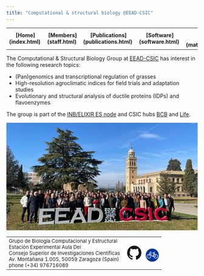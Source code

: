 ```yaml
---
title: "Computational & structural biology @EEAD-CSIC"
---
```


<table align="center" width=100%>
  <tr>
    <td align="center"><b>[Home](index.html)</b>&nbsp;</td>
    <td align="center"><b>[Members](staff.html)</b>&nbsp;</td>
    <td align="center"><b>[Publications](publications.html)</b>&nbsp;</td>
    <td align="center"><b>[Software](software.html)</b>&nbsp;</td>
    <td align="center"><b>[Material educativo](matdidactico.html)</b>&nbsp;</td>
    <td align="center"><a href="https://bioinfoperl.blogspot.com"><b>Blog</b></a>&nbsp;</td>
    <td align="center"><a href="https://www.eead.csic.es"><img src="pics/logowhite.png"></a></td>
  </tr>
</table>


The Computational & Structural Biology Group at [EEAD-CSIC](http://www.eead.csic.es) has interest in the following research topics:

- (Pan)genomics and transcriptional regulation of grasses
- High-resolution agroclimatic indices for field trials and adaptation studies
- Evolutionary and structural analysis of ductile proteins (IDPs) and flavoenzymes

The group is part of the [INB/ELIXIR ES node](https://inb-elixir.es/about-inb/inb-nodes) and CSIC hubs [BCB](https://conexion-bcb.csic.es) and [Life](https://lifehub.csic.es). 

![](pics/EEAD2024.jpg)

<!-- pie -->
<font size="2">
<table align="center" width=100%>
  <tr>
  <td>
    Grupo de Biología Computacional y Estructural<br>
    Estación Experimental Aula Dei<br>
    Consejo Superior de Investigaciones Científicas<br>
    Av. Montañana 1.005, 50059 Zaragoza (Spain)<br>
    phone (+34) 976716089
  </td>
  <!--<td align="left"><a href="https://www.csic.es"><img src="pics/logoCSIC.png" height="79" width="274"></a></td>-->
  <td><a href="https://github.com/eead-csic-compbio"><img src="pics/github-logo.png"></a>
  <a href="http://maps.google.es/maps/ms?ie=UTF8&hq=&hnear=Zaragoza,+Aragón&t=h&hl=es&msa=0&msid=103443040866049081278.0004716b3cad43164d2cf&ll=41.687912,-0.828438&spn=0.08653,0.222816&z=13"><img src="pics/bici.png"></a></td>
  </tr>
</table>
    
